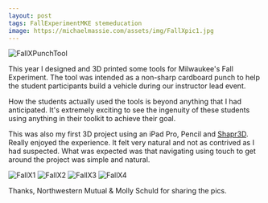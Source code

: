```yaml
---
layout: post
tags: FallExperimentMKE stemeducation
image: https://michaelmassie.com/assets/img/FallXpic1.jpg
---
```


![FallXPunchTool](https://michaelmassie.com/img/cardboardPunch.png)

This year I designed and 3D printed some tools for Milwaukee's Fall Experiment. The tool was intended as a non-sharp cardboard punch to help the student participants build a vehicle during our instructor lead event.

How the students actually used the tools is beyond anything that I had anticipated. It's extremely exciting to see the ingenuity of these students using anything in their toolkit to achieve their goal.

This was also my first 3D project using an iPad Pro, Pencil and [Shapr3D](https://www.shapr3d.com/). Really enjoyed the experience. It felt very natural and not as contrived as I had suspected. What was expected was that navigating using touch to get around the project was simple and natural.

![FallX1](https://michaelmassie.com/assets/img/FallXpic1.jpg)
![FallX2](https://michaelmassie.com/assets/img/FallXpic2.jpg)
![FallX3](https://michaelmassie.com/assets/img/FallXpic3.jpg)
![FallX4](https://michaelmassie.com/assets/img/FallXpic4.jpg)


Thanks, Northwestern Mutual & Molly Schuld for sharing the pics. 
